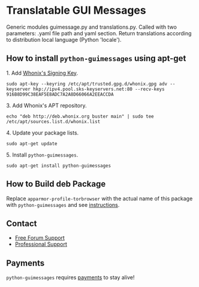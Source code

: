 # Translatable GUI Messages #

Generic modules guimessage.py and translations.py.
Called with two parameters: .yaml file path and yaml section. Return
translations according to distribution local language (Python 'locale').
## How to install `python-guimessages` using apt-get ##

1\. Add [Whonix's Signing Key](https://www.whonix.org/wiki/Whonix_Signing_Key).

```
sudo apt-key --keyring /etc/apt/trusted.gpg.d/whonix.gpg adv --keyserver hkp://ipv4.pool.sks-keyservers.net:80 --recv-keys 916B8D99C38EAF5E8ADC7A2A8D66066A2EEACCDA
```

3\. Add Whonix's APT repository.

```
echo "deb http://deb.whonix.org buster main" | sudo tee /etc/apt/sources.list.d/whonix.list
```

4\. Update your package lists.

```
sudo apt-get update
```

5\. Install `python-guimessages`.

```
sudo apt-get install python-guimessages
```

## How to Build deb Package ##

Replace `apparmor-profile-torbrowser` with the actual name of this package with `python-guimessages` and see [instructions](https://www.whonix.org/wiki/Dev/Build_Documentation/apparmor-profile-torbrowser).

## Contact ##

* [Free Forum Support](https://forums.whonix.org)
* [Professional Support](https://www.whonix.org/wiki/Professional_Support)

## Payments ##

`python-guimessages` requires [payments](https://www.whonix.org/wiki/Payments) to stay alive!
